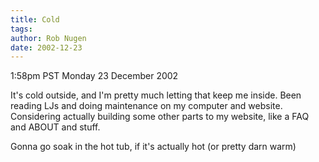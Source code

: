 ```yaml
---
title: Cold
tags: 
author: Rob Nugen
date: 2002-12-23
---
```


<p class=date>1:58pm PST Monday 23 December 2002</p>

<p>It's cold outside, and I'm pretty much letting that keep me
inside.  Been reading LJs and doing maintenance on my computer and
website.  Considering actually building some other parts to my
website, like a FAQ and ABOUT and stuff.</p>

<p>Gonna go soak in the hot tub, if it's actually hot (or pretty darn
warm)</p>

